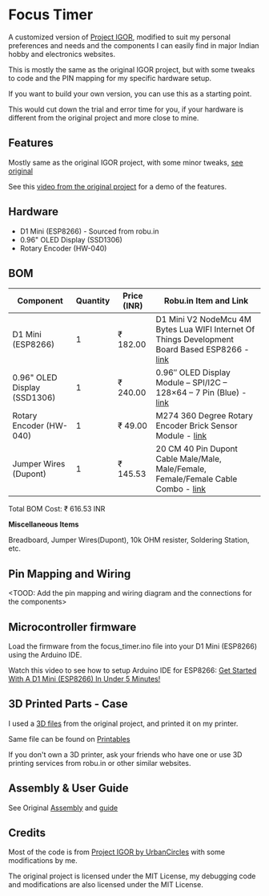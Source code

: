 # Focus Timer

A customized version of [Project IGOR](https://github.com/UrbanCircles/igor), modified to suit my personal preferences and needs and the components I can easily find in major Indian hobby and electronics websites.

This is mostly the same as the original IGOR project, but with some tweaks to code and the PIN mapping for my specific hardware setup.

If you want to build your own version, you can use this as a starting point.

This would cut down the trial and error time for you, if your hardware is different from the original project and more close to mine.

## Features

Mostly same as the original IGOR project, with some minor tweaks, [see original](https://github.com/UrbanCircles/igor#its-simple-features-v1)

See this [video from the original project](https://www.youtube.com/watch?v=Wko0zgRGtPI) for a demo of the features.

## Hardware
- D1 Mini (ESP8266) - Sourced from robu.in
- 0.96" OLED Display (SSD1306)
- Rotary Encoder (HW-040)

## BOM

| Component | Quantity | Price (INR) | Robu.in Item and Link |
|-----------|----------|-------------|--------------|
| D1 Mini (ESP8266) | 1 | ₹ 182.00  | D1 Mini V2 NodeMcu 4M Bytes Lua WIFI Internet Of Things Development Board Based ESP8266 - [link](https://robu.in/product/d1-mini-v2-nodemcu-4m-bytes-lua-wifi-internet-of-things-development-board-based-esp8266/)     |
| 0.96" OLED Display (SSD1306) | 1 | ₹ 240.00 | 0.96″ OLED Display Module – SPI/I2C – 128×64 – 7 Pin (Blue) - [link](https://robu.in/product/0-96-oled-display-module/) |
| Rotary Encoder (HW-040) | 1 | ₹ 49.00 | M274 360 Degree Rotary Encoder Brick Sensor Module - [link](https://robu.in/product/m274-360-degree-rotary-encoder-module-brick-sensor/)  |
| Jumper Wires (Dupont) | 1 | ₹ 145.53 | 20 CM 40 Pin Dupont Cable Male/Male, Male/Female, Female/Female Cable Combo - [link](https://robu.in/product/20-cm-40-pin-dupont-male-male-male-female-female-female-cable-combo/)   |

Total BOM Cost: ₹ 616.53 INR

**Miscellaneous Items**

Breadboard, Jumper Wires(Dupont), 10k OHM resister, Soldering Station, etc.

## Pin Mapping and Wiring

<TOOD: Add the pin mapping and wiring diagram and the connections for the components>

## Microcontroller firmware

Load the firmware from the focus_timer.ino file into your D1 Mini (ESP8266) using the Arduino IDE.

Watch this video to see how to setup Arduino IDE for ESP8266: [Get Started With A D1 Mini (ESP8266) In Under 5 Minutes!](https://www.youtube.com/watch?v=WnRk8w7SyTo)


## 3D Printed Parts - Case

I used a [3D files](https://github.com/UrbanCircles/igor/tree/main/3D%20Parts) from the original project, and printed it on my printer.

Same file can be found on [Printables](https://www.printables.com/model/1019283-project-igor-open-source-offline-loyal-cheerful-fo)

If you don't own a 3D printer, ask your friends who have one or use 3D printing services from robu.in or other similar websites.

## Assembly & User Guide

See Original [Assembly](https://github.com/UrbanCircles/igor#assembly) and [guide](https://github.com/UrbanCircles/igor#user-guide)

## Credits

Most of the code is from [Project IGOR by UrbanCircles](https://github.com/UrbanCircles/igor) with some modifications by me.

The original project is licensed under the MIT License, my debugging code and modifications are also licensed under the MIT License.
